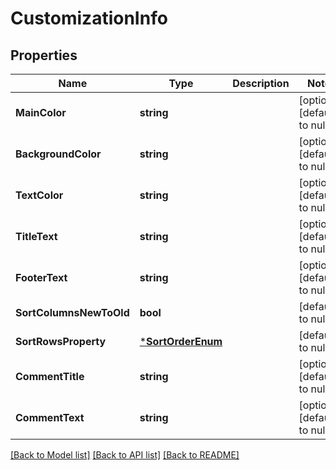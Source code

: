 # CustomizationInfo

## Properties
Name | Type | Description | Notes
------------ | ------------- | ------------- | -------------
**MainColor** | **string** |  | [optional] [default to null]
**BackgroundColor** | **string** |  | [optional] [default to null]
**TextColor** | **string** |  | [optional] [default to null]
**TitleText** | **string** |  | [optional] [default to null]
**FooterText** | **string** |  | [optional] [default to null]
**SortColumnsNewToOld** | **bool** |  | [default to null]
**SortRowsProperty** | [***SortOrderEnum**](SortOrderEnum.md) |  | [default to null]
**CommentTitle** | **string** |  | [optional] [default to null]
**CommentText** | **string** |  | [optional] [default to null]

[[Back to Model list]](../README.md#documentation-for-models) [[Back to API list]](../README.md#documentation-for-api-endpoints) [[Back to README]](../README.md)


